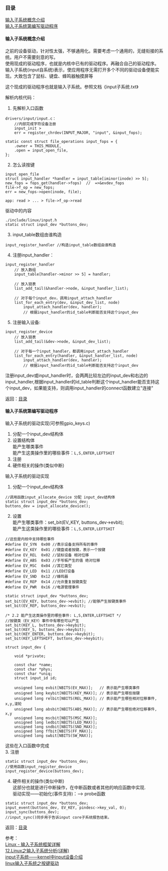 
### 目录  

[输入子系统概念介绍](#输入子系统概念介绍)  
[输入子系统第编写驱动程序](#输入子系统第编写驱动程序)  

#### 输入子系统概念介绍  
之前的设备驱动，针对性太强，不够通用化。需要考虑一个通用的，无缝衔接的系统。用户不需要刻意的写。  
使用现成的驱动程序，也就是内核中已有的驱动程序。再融合自己的驱动程序。  
输入子系统(input自系统)表示，使应用程序无需打开多个不同的驱动设备便能实现。大致包含了鼠标、键盘、蜂鸣器触摸屏等  

这个现成的驱动程序也就是输入子系统。参照文档《input子系统.txt》  

解析内核代码：  
1. 先解析入口函数  
```c{.line-numbers}
drivers/input/input.c：
    //内部完成字符设备注册
    input_init > 
    err = register_chrdev(INPUT_MAJOR, "input", &input_fops);
	
static const struct file_operations input_fops = {
	.owner = THIS_MODULE,
	.open = input_open_file,
};
```

2. 怎么读按键  
```c{.line-numbers}
input_open_file
struct input_handler *handler = input_table[iminor(inode) >> 5];
new_fops = fops_get(handler->fops)  //  =>&evdev_fops
file->f_op = new_fops;
err = new_fops->open(inode, file);

app: read > ... > file->f_op->read  
```
驱动中的内容  
```c{.line-numbers}
./include/linux/input.h
static struct input_dev *buttons_dev;
```
3. input_table数组由谁构造  
```c{.line-numbers}
input_register_handler //构造input_table数组由谁构造
```
4. 注册input_handler：
```c{.line-numbers}
input_register_handler
    // 放入数组
    input_table[handler->minor >> 5] = handler;
	
    // 放入链表
    list_add_tail(&handler->node, &input_handler_list);

    // 对于每个input_dev，调用input_attach_handler
    list_for_each_entry(dev, &input_dev_list, node)
        input_attach_handler(dev, handler); 
        // 根据input_handler的id_table判断能否支持这个input_dev
```
5. 注册输入设备:  
```c{.line-numbers}
input_register_device
    // 放入链表
    list_add_tail(&dev->node, &input_dev_list);
	
    // 对于每一个input_handler，都调用input_attach_handler
    list_for_each_entry(handler, &input_handler_list, node)
        input_attach_handler(dev, handler); 
        // 根据input_handler的id_table判断能否支持这个input_dev
```
注册input_dev或input_handler时，会两两比较左边的input_dev和右边的input_handler,根据input_handler的id_table判断这个input_handler能否支持这个input_dev，如果能支持，则调用input_handler的connect函数建立"连接"  


返回：[目录](#目录)  

#### 输入子系统第编写驱动程序  

输入子系统的驱动实现(可参照gpio_keys.c)  
1. 分配一个input_dev结构体  
2. 设置结构体  
能产生哪类事件  
能产生这类操作里的哪些事件：`L,S,ENTER,LEFTSHIT`  
3. 注册  
4. 硬件相关的操作(类似中断)  

输入子系统的驱动实现  
1. 分配一个input_dev结构体
```c{.line-numbers}
//调用函数input_allocate_device 分配 input_dev结构体
static struct input_dev *buttons_dev;
buttons_dev = input_allocate_device();
```
2. 设置  
能产生哪类事件：set_bit(EV_KEY, buttons_dev->evbit);  
能产生这类操作里的哪些事件：`L,S,ENTER,LEFTSHIT`  
```c{.line-numbers}
//这些是内核中支持哪些事件
#define EV_SYN  0x00 //表示设备支持所有的事件
#define EV_KEY	0x01 //键盘或者按键，表示一个按键
#define EV_REL	0x02 //鼠标设备 相对位移
#define EV_ABS	0x03 //手写板产生的值 绝对位移
#define EV_MSC	0x04 //其它类型
#define EV_LED	0x11 //LED灯设备
#define EV_SND	0x12 //蜂鸣器
#define EV_REP	0x14 //允许重复按键类型
#define EV_PWR	0x16 //电源管理事件

static struct input_dev *buttons_dev;
set_bit(EV_KEY, buttons_dev->evbit); //能够产生按键类事件
set_bit(EV_REP, buttons_dev->evbit);

/* 2.2 能产生这类操作里的哪些事件: L,S,ENTER,LEFTSHIT */
//按键类（EV_KEY）事件中有哪些可以产生
set_bit(KEY_L, buttons_dev->keybit);
set_bit(KEY_S, buttons_dev->keybit);
set_bit(KEY_ENTER, buttons_dev->keybit);
set_bit(KEY_LEFTSHIFT, buttons_dev->keybit);

struct input_dev {

    void *private;

    const char *name;
    const char *phys;
    const char *uniq;
    struct input_id id;

    unsigned long evbit[NBITS(EV_MAX)];   // 表示能产生哪类事件
    unsigned long keybit[NBITS(KEY_MAX)]; // 表示能产生哪些按键
    unsigned long relbit[NBITS(REL_MAX)]; // 表示能产生哪些相对位移事件, x,y,滚轮
    unsigned long absbit[NBITS(ABS_MAX)]; // 表示能产生哪些绝对位移事件, x,y
    unsigned long mscbit[NBITS(MSC_MAX)];
    unsigned long ledbit[NBITS(LED_MAX)];
    unsigned long sndbit[NBITS(SND_MAX)];
    unsigned long ffbit[NBITS(FF_MAX)];
    unsigned long swbit[NBITS(SW_MAX)];
```
这些在入口函数中完成  
3. 注册  
```c{.line-numbers}
static struct input_dev *buttons_dev;
//使用函数input_register_device
input_register_device(buttons_dev);
```
4. 硬件相关的操作(类似中断)  
这部分也就是进行中断操作，在中断函数或者其他的响应函数中实现.  
驱动实现——初始化(事件支持)：-->   probe函数    
```c{.line-numbers}
static struct input_dev *buttons_dev;
input_event(buttons_dev, EV_KEY, pindesc->key_val, 0);
input_sync(buttons_dev);
//input_sync()同步用于告诉input core子系统报告结束。
```

返回：[目录](#目录)  



参考：  
[Linux - 输入子系统框架详解](https://www.jianshu.com/p/e9cfae59e3df)  
[12.Linux之输入子系统分析(详解)](https://www.cnblogs.com/lifexy/p/7542989.html)  
[input子系统——kernel中input设备介绍](https://blog.csdn.net/u013604527/article/details/53432623)  
[linux输入子系统之按键驱动](https://blog.csdn.net/lwj103862095/article/details/17734625/)  
